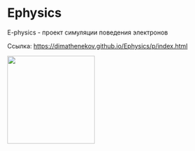 # Ephysics
E-physics - проект симуляции поведения электронов

Ссылка: https://dimathenekov.github.io/Ephysics/p/index.html

<img src="https://github.com/DimaThenekov/Ephysics/assets/49730476/d36711dc-e71e-4882-b8dc-cc2eb44234d1" width="200">
